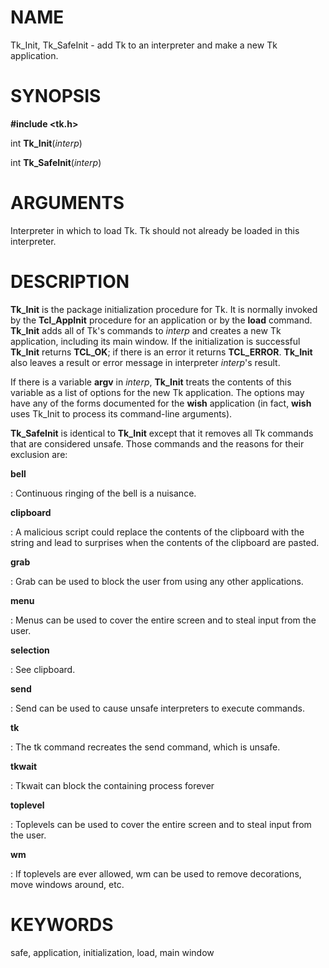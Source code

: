 # NAME

Tk_Init, Tk_SafeInit - add Tk to an interpreter and make a new Tk
application.

# SYNOPSIS

**#include \<tk.h\>**

int **Tk_Init**(*interp*)

int **Tk_SafeInit**(*interp*)

# ARGUMENTS

Interpreter in which to load Tk. Tk should not already be loaded in this
interpreter.

# DESCRIPTION

**Tk_Init** is the package initialization procedure for Tk. It is
normally invoked by the **Tcl_AppInit** procedure for an application or
by the **load** command. **Tk_Init** adds all of Tk\'s commands to
*interp* and creates a new Tk application, including its main window. If
the initialization is successful **Tk_Init** returns **TCL_OK**; if
there is an error it returns **TCL_ERROR**. **Tk_Init** also leaves a
result or error message in interpreter *interp*\'s result.

If there is a variable **argv** in *interp*, **Tk_Init** treats the
contents of this variable as a list of options for the new Tk
application. The options may have any of the forms documented for the
**wish** application (in fact, **wish** uses Tk_Init to process its
command-line arguments).

**Tk_SafeInit** is identical to **Tk_Init** except that it removes all
Tk commands that are considered unsafe. Those commands and the reasons
for their exclusion are:

**bell**

:   Continuous ringing of the bell is a nuisance.

**clipboard**

:   A malicious script could replace the contents of the clipboard with
    the string and lead to surprises when the contents of the clipboard
    are pasted.

**grab**

:   Grab can be used to block the user from using any other
    applications.

**menu**

:   Menus can be used to cover the entire screen and to steal input from
    the user.

**selection**

:   See clipboard.

**send**

:   Send can be used to cause unsafe interpreters to execute commands.

**tk**

:   The tk command recreates the send command, which is unsafe.

**tkwait**

:   Tkwait can block the containing process forever

**toplevel**

:   Toplevels can be used to cover the entire screen and to steal input
    from the user.

**wm**

:   If toplevels are ever allowed, wm can be used to remove decorations,
    move windows around, etc.

# KEYWORDS

safe, application, initialization, load, main window
